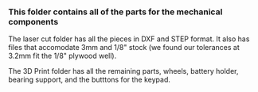 ### This folder contains all of the parts for the mechanical components

The laser cut folder has all the pieces in DXF and STEP format. It also has files that accomodate 3mm and 1/8" stock (we found our tolerances at 3.2mm fit the 1/8" plywood well). 

The 3D Print folder has all the remaining parts, wheels, battery holder, bearing support, and the butttons for the keypad.